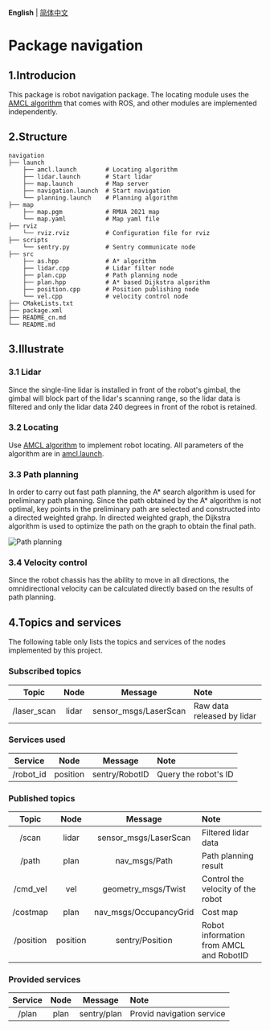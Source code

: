 __English__ | [简体中文](README_cn.md)

# Package navigation

## 1.Introducion

This package is robot navigation package. The locating module uses the [AMCL algorithm](https://wiki.ros.org/amcl) that comes with ROS, and other modules are implemented independently.

## 2.Structure

```
navigation
├── launch
    ├── amcl.launch        # Locating algorithm
    ├── lidar.launch       # Start lidar
    ├── map.launch         # Map server
    ├── navigation.launch  # Start navigation
    └── planning.launch    # Planning algorithm
├── map
    ├── map.pgm            # RMUA 2021 map
    └── map.yaml           # Map yaml file
├── rviz
    └── rviz.rviz          # Configuration file for rviz
├── scripts
    └── sentry.py          # Sentry communicate node
├── src
    ├── as.hpp             # A* algorithm
    ├── lidar.cpp          # Lidar filter node
    ├── plan.cpp           # Path planning node
    ├── plan.hpp           # A* based Dijkstra algorithm
    ├── position.cpp       # Position publishing node
    └── vel.cpp            # velocity control node
├── CMakeLists.txt
├── package.xml
├── README_cn.md
└── README.md
```

## 3.Illustrate

### 3.1 Lidar

Since the single-line lidar is installed in front of the robot's gimbal, the gimbal will block part of the lidar's scanning range, so the lidar data is filtered and only the lidar data 240 degrees in front of the robot is retained.

### 3.2 Locating

Use [AMCL algorithm](https://wiki.ros.org/amcl) to implement robot locating. All parameters of the algorithm are in [amcl.launch](launch/amcl.launch).

### 3.3 Path planning

In order to carry out fast path planning, the A* search algorithm is used for preliminary path planning. Since the path obtained by the A* algorithm is not optimal, key points in the preliminary path are selected and constructed into a directed weighted grahp. In directed weighted graph, the Dijkstra algorithm is used to optimize the path on the graph to obtain the final path.

![Path planning](../../images/navigation/planning.gif)

### 3.4 Velocity control

Since the robot chassis has the ability to move in all directions, the omnidirectional velocity can be calculated directly based on the results of path planning.

## 4.Topics and services

The following table only lists the topics and services of the nodes implemented by this project.

### Subscribed topics

| Topic             | Node   | Message               | Note                       |
|:-----------------:|:------:|:---------------------:|:---------------------------|
| /laser_scan       | lidar  | sensor_msgs/LaserScan | Raw data released by lidar |

### Services used

| Service   | Node     | Message        | Note                 |
|:---------:|:--------:|:--------------:|:---------------------|
| /robot_id | position | sentry/RobotID | Query the robot's ID |

### Published topics

| Topic     | Node     | Message                | Note                                      |
|:---------:|:--------:|:----------------------:|:------------------------------------------|
| /scan     | lidar    | sensor_msgs/LaserScan  | Filtered lidar data                       |
| /path     | plan     | nav_msgs/Path          | Path planning result                      |
| /cmd_vel  | vel      | geometry_msgs/Twist    | Control the velocity of the robot         |
| /costmap  | plan     | nav_msgs/OccupancyGrid | Cost map                                  |
| /position | position | sentry/Position        | Robot information from AMCL and RobotID   |

### Provided services

| Service | Node | Message     | Note                      |
|:-------:|:----:|:-----------:|:--------------------------|
| /plan   | plan | sentry/plan | Provid navigation service |
